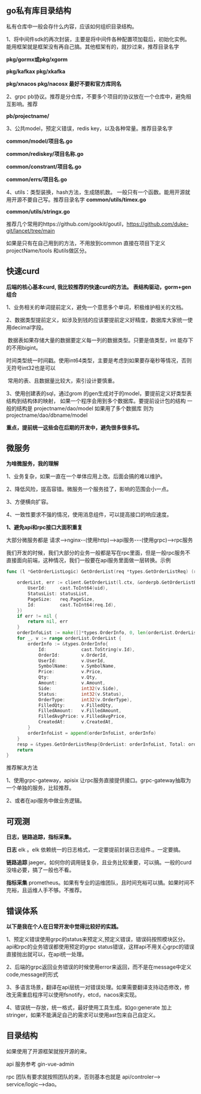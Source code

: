 ## go私有库目录结构

私有仓库中一般会存什么内容，应该如何组织目录结构。

1、将中间件sdk的再次封装，主要是将中间件各种配置项加载后，初始化实例。能用框架就是框架没有再自己搞。其他框架有的，就抄过来，推荐目录名字 

**pkg/gormx或pkg/xgorm**

**pkg/kafkax pkg/xkafka** 

**pkg/xnacos pkg/nacosx 最好不要和官方库同名**

2、grpc pb协议。推荐是分仓库，不要多个项目的协议放在一个仓库中，避免相互影响。推荐 

**pb/projectname/** 

3、公共model，预定义错误，redis key，以及各种常量。推荐目录名字 

**common/model/项目名.go**

**common/rediskey/项目名称.go** 

**common/constrant/项目名.go** 

**common/errs/项目名.go**

4、utils：类型装换，hash方法，生成随机数。 一般只有一个函数。能用开源就用开源不要自己写。推荐目录名字 	**common/utils/timex.go**

 **common/utils/stringx.go**

推荐几个常用的https://github.com/gookit/goutil，https://github.com/duke-git/lancet/tree/main

如果是只有在自己用到的方法，不用放到common 直接在项目下定义projectName/tools 和utils做区分。



## 快速curd

**后端的核心基本curd, 我比较推荐的快速curd的方法。 表结构驱动，gorm+gen组合**

1、业务相关的单词提前定义，避免一个意思多个单词，积极维护相关的文档。

2、数据类型提前定义，如涉及到钱的应该要提前定义好精度，数据库大家统一使用decimal字段。

​     数据表如果存储大量的数据要定义每一列的数据类型。只要是值类型，int 能存下的不用bigint。

​     时间类型统一时间戳。使用int64类型，主要是考虑到如果要存毫秒等情况，否则无符号int32也是可以

​     常用的表、且数据量比较大，索引设计要慎重。

3、使用创建表的sql，通过grom 的gen生成对于的model，要提前定义好类型表结构到结构体的映射， 如果一个程序会用到多个数据库。要提前设计包的结构 一般的结构是 projectname/dao/model  如果用了多个数据库 则为 projectname/dao/dbname/model

**重点，提前统一这些会在后期的开发中，避免很多很多坑。**

## 微服务

**为啥微服务，我的理解**

1、业务复杂，如果一直在一个单体应用上改。后面会搞的难以维护。

2、降低风险，提高容错。微服务一个服务挂了，影响的范围会小一点。

3、方便横向扩容。

4、一致性要求不强的情况，使用消息组件，可以提高接口的响应速度。



**1、避免api和rpc接口大面积重复**

大部分微服务都是 请求-->nginx--(使用http)-->api服务---(使用grpc)-->rpc服务

我们开发的时候，我们大部分的业务一般都是写在rpc里面，但是一般rpc服务不直接面向前端，这种情况，我们一般要在api服务里面做一层转换。示例

```go
func (l *GetOrderListLogic) GetOrderList(req *types.GetOrderListReq) (resp *types.GetOrderListResp, err error) {

    orderList, err := client.GetOrderList(l.ctx, &orderpb.GetOrderListByUserReq{
        UserId:     cast.ToInt64(uid),
        StatusList: statusList,
        PageSize:   req.PageSize,
        Id:         cast.ToInt64(req.Id),
    })
    if err != nil {
        return nil, err
    }
    orderInfoList := make([]*types.OrderInfo, 0, len(orderList.OrderList))
    for _, v := range orderList.OrderList {
        orderInfo := &types.OrderInfo{
            Id:             cast.ToString(v.Id),
            OrderId:        v.OrderId,
            UserId:         v.UserId,
            SymbolName:     v.SymbolName,
            Price:          v.Price,
            Qty:            v.Qty,
            Amount:         v.Amount,
            Side:           int32(v.Side),
            Status:         int32(v.Status),
            OrderType:      int32(v.OrderType),
            FilledQty:      v.FilledQty,
            FilledAmount:   v.FilledAmount,
            FilledAvgPrice: v.FilledAvgPrice,
            CreatedAt:      v.CreatedAt,
        }
        orderInfoList = append(orderInfoList, orderInfo)
    }
    resp = &types.GetOrderListResp{OrderList: orderInfoList, Total: orderList.Total}
    return
}
```

推荐解决方法

1、使用grpc-gateway，apisix 让rpc服务直接提供接口。grpc-gateway抽取为一个单独的服务，比较推荐。

2、或者在api服务中做业务逻辑。

## 可观测

**日志，链路追踪，指标采集。**

**日志**   elk 。elk 依赖统一的日志格式，一定要提前封装日志组件.。一定要搞。

**链路追踪** jaeger。如何你的调用链复杂，且业务比较重要，可以搞。一般的curd没啥必要，搞了一般也不看。

**指标采集** prometheus。如果有专业的运维团队，且时间充裕可以搞。如果时间不充裕，且运维人手不够。不推荐。



## 错误体系

**以下是我在个人在日常开发中觉得比较好的实践。**

1、预定义错误使用grpc的status来预定义,预定义错误，错误码按照模块区分。api和rpc的业务错误都使用预定的grpc status错误，这样api不用关心grpc的错误直接抛出就可以，在api统一处理。

2、后端的grpc返回业务错误的时候使用error来返回，而不是在message中定义code,message的形式

3、多语言场景，翻译在api层统一对错误处理。如果需要翻译支持动态修改，修改无需重启程序可以使用fsnotify，etcd，nacos来实现。

4、错误统一存放，统一格式，最好使用工具生成。如go:generate 加上stringer，如果不能满足自己的需求可以使用ast包来自己自定义。





## 目录结构

如果使用了开源框架就按开源的来。

api  服务参考 gin-vue-admin

rpc 团队有要求就按照团队的来，否则基本也就是  api/controler--> service/logic-->dao。
